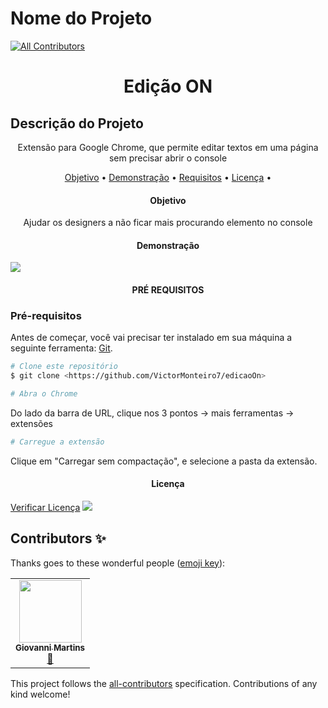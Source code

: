 # Nome do Projeto
<!-- ALL-CONTRIBUTORS-BADGE:START - Do not remove or modify this section -->
[![All Contributors](https://img.shields.io/badge/all_contributors-1-orange.svg?style=flat-square)](#contributors-)
<!-- ALL-CONTRIBUTORS-BADGE:END -->

<h1 align="center">Edição ON</h1>

## Descrição do Projeto

<p align="center">Extensão para Google Chrome, que permite editar textos em uma página sem precisar abrir o console</p>

<p align="center">
 <a href="#objetivo">Objetivo</a> •
 <a href="#demo">Demonstração</a> • 
 <a href="#requisitos">Requisitos</a> • 
 <a href="#licenca">Licença</a> • 
</p>

<h4 align="center" id="objetivo">
  Objetivo
</h4>
<p align="center">Ajudar os designers a não ficar mais procurando elemento no console</p>

<h4 align="center" id="demo">Demonstração</h4>
<img src="./gif/demo.gif">

<h4 align="center" id="requisitos">PRÉ REQUISITOS</h4>

### Pré-requisitos
Antes de começar, você vai precisar ter instalado em sua máquina a seguinte ferramenta:
[Git](https://git-scm.com).

```bash
# Clone este repositório
$ git clone <https://github.com/VictorMonteiro7/edicaoOn>
```

```bash
# Abra o Chrome
```

Do lado da barra de URL, clique nos 3 pontos -> mais ferramentas -> extensões

```bash
# Carregue a extensão
```

Clique em "Carregar sem compactação", e selecione a pasta da extensão.

<h4 align="center" id="licenca">Licença</h4>
<a href="./LICENSE.txt">Verificar Licença</a>
<img src="https://img.shields.io/github/license/VictorMonteiro7/edicaoOn?color=green">

## Contributors ✨

Thanks goes to these wonderful people ([emoji key](https://allcontributors.org/docs/en/emoji-key)):

<!-- ALL-CONTRIBUTORS-LIST:START - Do not remove or modify this section -->
<!-- prettier-ignore-start -->
<!-- markdownlint-disable -->
<table>
  <tr>
    <td align="center"><a href="https://github.com/GiovanniSM20"><img src="https://avatars.githubusercontent.com/u/7796661?v=4?s=100" width="100px;" alt=""/><br /><sub><b>Giovanni Martins</b></sub></a><br /><a href="https://github.com/VictorMonteiro7/edicaoOn/commits?author=GiovanniSM20" title="Documentation">📖</a></td>
  </tr>
</table>

<!-- markdownlint-restore -->
<!-- prettier-ignore-end -->

<!-- ALL-CONTRIBUTORS-LIST:END -->

This project follows the [all-contributors](https://github.com/all-contributors/all-contributors) specification. Contributions of any kind welcome!